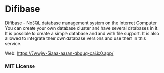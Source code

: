 # Difibase
  
Difibase - NoSQL database management system on the Internet Computer
You can create your own database cluster and have several databases in it.
It is possible to create a simple database and and with file support.
It is also allowed to integrate their own database versions and use them in this service.

Web: https://7wwjw-5iaaa-aaaan-qbguq-cai.ic0.app/

### MIT License
